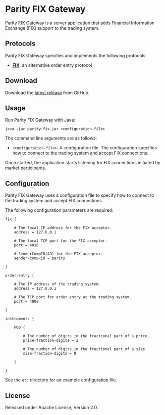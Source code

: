 # Parity FIX Gateway

Parity FIX Gateway is a server application that adds Financial Information
Exchange (FIX) support to the trading system.

## Protocols

Parity FIX Gateway specifies and implements the following protocols:

- [**FIX**](doc/FIX.md): an alternative order entry protocol

## Download

Download the [latest release][] from GitHub.

  [latest release]: https://github.com/paritytrading/parity/releases/latest

## Usage

Run Parity FIX Gateway with Java:

```
java -jar parity-fix.jar <configuration-file>
```

The command line arguments are as follows:

- `<configuration-file>`: A configuration file. The configuration specifies
  how to connect to the trading system and accept FIX connections.

Once started, the application starts listening for FIX connections initiated
by market participants.

## Configuration

Parity FIX Gateway uses a configuration file to specify how to connect to the
trading system and accept FIX connections.

The following configuration parameters are required:

```
fix {

    # The local IP address for the FIX acceptor.
    address = 127.0.0.1

    # The local TCP port for the FIX acceptor.
    port = 4010

    # SenderCompID(49) for the FIX acceptor.
    sender-comp-id = parity

}

order-entry {

    # The IP address of the trading system.
    address = 127.0.0.1

    # The TCP port for order entry at the trading system.
    port = 4000

}

instruments {

    FOO {

        # The number of digits in the fractional part of a price.
        price-fraction-digits = 2

        # The number of digits in the fractional part of a size.
        size-fraction-digits = 0

    }

}
```

See the `etc` directory for an example configuration file.

## License

Released under Apache License, Version 2.0.
